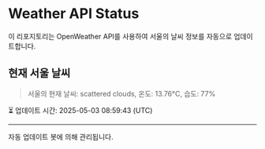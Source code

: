 
# Weather API Status

이 리포지토리는 OpenWeather API를 사용하여 서울의 날씨 정보를 자동으로 업데이트합니다.

## 현재 서울 날씨
> 서울의 현재 날씨: scattered clouds, 온도: 13.76°C, 습도: 77%

⏳ 업데이트 시간: 2025-05-03 08:59:43 (UTC)

---
자동 업데이트 봇에 의해 관리됩니다.
